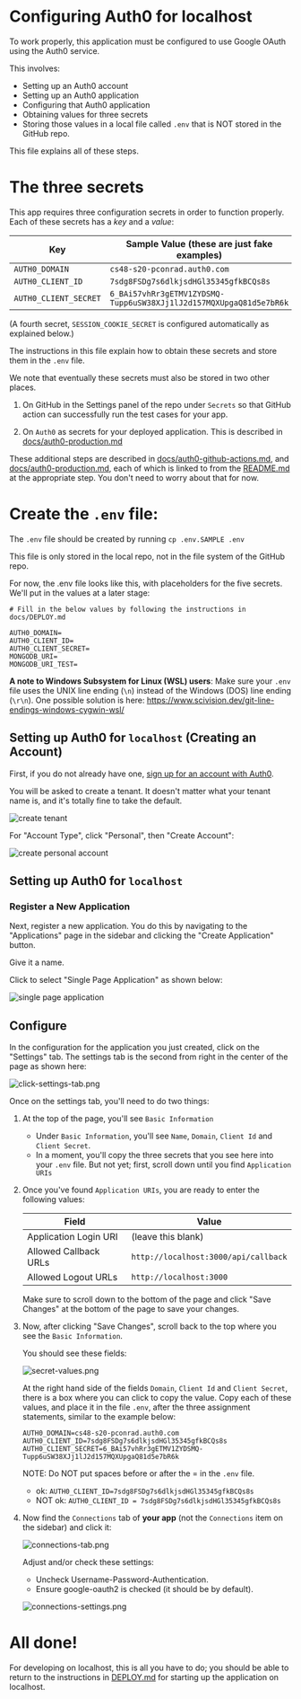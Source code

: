 # Configuring Auth0 for localhost

To work properly, this application must be configured to use Google OAuth
using the Auth0 service.

This involves:

- Setting up an Auth0 account
- Setting up an Auth0 application
- Configuring that Auth0 application
- Obtaining values for three secrets
- Storing those values in a local file called `.env` that is
  NOT stored in the GitHub repo.

This file explains all of these steps.

# The three secrets

This app requires three configuration secrets in order to function properly. Each of these secrets has a _key_ and a _value_:

| Key                   | Sample Value (these are just fake examples)                        |
| --------------------- | ------------------------------------------------------------------ |
| `AUTH0_DOMAIN`        | `cs48-s20-pconrad.auth0.com`                                       |
| `AUTH0_CLIENT_ID`     | `7sdg8FSDg7s6dlkjsdHGl35345gfkBCQs8s`                              |
| `AUTH0_CLIENT_SECRET` | `6_BAi57vhRr3gETMV1ZYDSMQ-Tupp6uSW38XJj1lJ2d157MQXUpgaQ81d5e7bR6k` |

(A fourth secret, `SESSION_COOKIE_SECRET` is configured automatically as explained below.)

The instructions in this file explain how to obtain these secrets
and store them in the `.env` file.

We note that eventually these secrets must also be stored in two other places.

1. On GitHub in the Settings panel of the repo under `Secrets` so that
   GitHub action can successfully run the test cases for your app.

2. On `Auth0` as secrets for your deployed application. This is
   described in [docs/auth0-production.md](auth0-production.md)

These additional steps are described in [docs/auth0-github-actions.md](./auth0-github-actions.md), and [docs/auth0-production.md](./auth0-production.md), each of which is linked to from the [README.md](../README.md) at the appropriate step. You don't need to worry about that for now.

# Create the `.env` file:

The `.env` file should be created by running `cp .env.SAMPLE .env`

This file is only stored in the local repo, not in the file system of the GitHub repo.

For now, the .env file looks like this, with placeholders for the five
secrets. We'll put in the values at a later stage:

```
# Fill in the below values by following the instructions in docs/DEPLOY.md

AUTH0_DOMAIN=
AUTH0_CLIENT_ID=
AUTH0_CLIENT_SECRET=
MONGODB_URI=
MONGODB_URI_TEST=
```

**A note to Windows Subsystem for Linux (WSL) users**: Make sure your `.env` file uses the UNIX line ending (`\n`) instead of the Windows (DOS) line ending (`\r\n`). One possible solution is here: <https://www.scivision.dev/git-line-endings-windows-cygwin-wsl/>

## Setting up Auth0 for `localhost` (Creating an Account)

First, if you do not already have one, [sign up for an account with Auth0](https://auth0.com/signup).

You will be asked to create a tenant. It doesn't matter what your tenant name is, and it's totally fine to take the default.

![create tenant](images/create-tenant_40pct.png)

For "Account Type", click "Personal", then "Create Account":

![create personal account](images/create-personal-account_40pct.png)

## Setting up Auth0 for `localhost`

### Register a New Application

Next, register a new application. You do this by navigating to the "Applications" page in the sidebar and clicking the
"Create Application" button.

Give it a name.

Click to select "Single Page Application" as shown below:

![single page application](images/single-page-app_25pct.png)

## Configure

In the configuration for the application you just created, click on the "Settings" tab. The settings tab is the second from right in the center of the page
as shown here:

![click-settings-tab.png](images/click-settings-tab.png)

Once on the settings tab, you'll need to do two things:

1. At the top of the page, you'll see `Basic Information`
   - Under `Basic Information`, you'll see `Name`, `Domain`, `Client Id` and `Client Secret`.
   - In a moment, you'll copy the three secrets that you see here into your `.env` file. But not yet; first, scroll down until you find `Application URIs`
2. Once you've found `Application URIs`, you are ready to enter the following values:

   | Field                 | Value                                |
   | --------------------- | ------------------------------------ |
   | Application Login URI | (leave this blank)                   |
   | Allowed Callback URLs | `http://localhost:3000/api/callback` |
   | Allowed Logout URLs   | `http://localhost:3000`              |

   Make sure to scroll down to the bottom of the page and click
   "Save Changes" at the bottom of the page to save
   your changes.

3. Now, after clicking "Save Changes", scroll back to the top
   where you see the `Basic Information`.

   You should see these fields:

   ![secret-values.png](images/secret-values.png)

   At the right hand side of the fields
   `Domain`, `Client Id` and `Client Secret`, there is a box where you can
   click to copy the value. Copy each of these values, and place it
   in the file `.env`, after the three assignment statements, similar
   to the example below:

   ```
   AUTH0_DOMAIN=cs48-s20-pconrad.auth0.com
   AUTH0_CLIENT_ID=7sdg8FSDg7s6dlkjsdHGl35345gfkBCQs8s
   AUTH0_CLIENT_SECRET=6_BAi57vhRr3gETMV1ZYDSMQ-Tupp6uSW38XJj1lJ2d157MQXUpgaQ81d5e7bR6k
   ```

   NOTE: Do NOT put spaces before or after the = in the `.env` file.

   - ok: `AUTH0_CLIENT_ID=7sdg8FSDg7s6dlkjsdHGl35345gfkBCQs8s`
   - NOT ok: `AUTH0_CLIENT_ID = 7sdg8FSDg7s6dlkjsdHGl35345gfkBCQs8s`

4) Now find the `Connections` tab of **your app** (not the `Connections`
   item on the sidebar) and click it:

   ![connections-tab.png](images/connections-tab.png)

   Adjust and/or check these settings:

   - Uncheck Username-Password-Authentication.
   - Ensure google-oauth2 is checked (it should be by default).

   ![connections-settings.png](images/connections-settings.png)

# All done!

For developing on localhost, this is all you have to do; you should
be able to return to the instructions in [DEPLOY.md](./DEPLOY.md)
for starting up the application on localhost.
